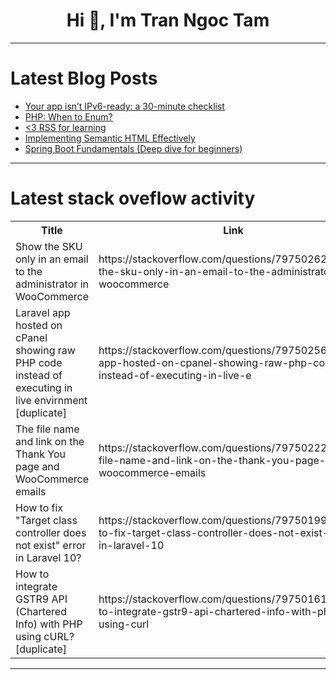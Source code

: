 <h1 align="center">Hi 👋, I'm Tran Ngoc Tam</h1>

---

# Latest Blog Posts 
<!-- BLOG-POST-LIST:START -->
- [Your app isn’t IPv6-ready: a 30-minute checklist](https://dev.to/dev_tips/your-app-isnt-ipv6-ready-a-30-minute-checklist-1n2d)
- [PHP: When to Enum?](https://dev.to/spo0q/php-when-to-enum-45me)
- [&lt;3 RSS for learning](https://dev.to/johntellsall/3-rss-for-learning-720)
- [Implementing Semantic HTML Effectively](https://dev.to/stateman_7/implementing-semantic-html-effectively-2jg1)
- [Spring Boot Fundamentals &lpar;Deep dive for beginners&rpar;](https://dev.to/jps27cse/spring-boot-fundamentals-deep-dive-for-beginners-641)
<!-- BLOG-POST-LIST:END -->

---

# Latest stack oveflow activity
<table>
  <tr><th>Title</th><th>Link</th></tr>
  <!-- STACKOVERFLOW:START --><tr><td>Show the SKU only in an email to the administrator in WooCommerce</td><td>https://stackoverflow.com/questions/79750262/show-the-sku-only-in-an-email-to-the-administrator-in-woocommerce</td></tr><tr><td>Laravel app hosted on cPanel showing raw PHP code instead of executing in live envirnment [duplicate]</td><td>https://stackoverflow.com/questions/79750256/laravel-app-hosted-on-cpanel-showing-raw-php-code-instead-of-executing-in-live-e</td></tr><tr><td>The file name and link on the Thank You page and WooCommerce emails</td><td>https://stackoverflow.com/questions/79750222/the-file-name-and-link-on-the-thank-you-page-and-woocommerce-emails</td></tr><tr><td>How to fix &quot;Target class controller does not exist&quot; error in Laravel 10?</td><td>https://stackoverflow.com/questions/79750199/how-to-fix-target-class-controller-does-not-exist-error-in-laravel-10</td></tr><tr><td>How to integrate GSTR9 API &lpar;Chartered Info&rpar; with PHP using cURL? [duplicate]</td><td>https://stackoverflow.com/questions/79750161/how-to-integrate-gstr9-api-chartered-info-with-php-using-curl</td></tr><!-- STACKOVERFLOW:END -->
</table>

---


